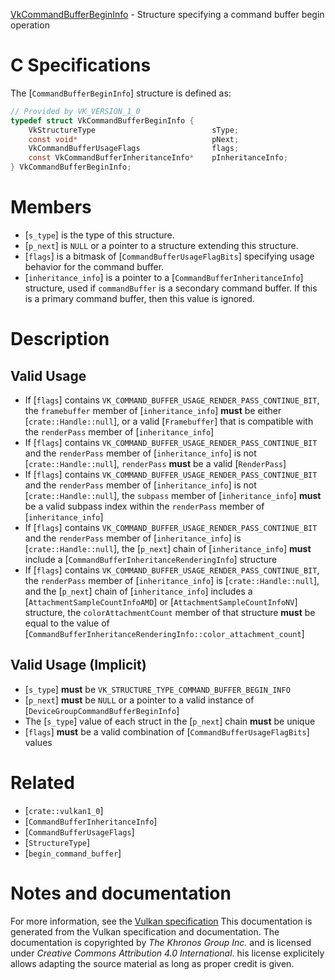 [VkCommandBufferBeginInfo](https://www.khronos.org/registry/vulkan/specs/1.3-extensions/man/html/VkCommandBufferBeginInfo.html) - Structure specifying a command buffer begin operation

# C Specifications
The [`CommandBufferBeginInfo`] structure is defined as:
```c
// Provided by VK_VERSION_1_0
typedef struct VkCommandBufferBeginInfo {
    VkStructureType                          sType;
    const void*                              pNext;
    VkCommandBufferUsageFlags                flags;
    const VkCommandBufferInheritanceInfo*    pInheritanceInfo;
} VkCommandBufferBeginInfo;
```

# Members
- [`s_type`] is the type of this structure.
- [`p_next`] is `NULL` or a pointer to a structure extending this structure.
- [`flags`] is a bitmask of [`CommandBufferUsageFlagBits`] specifying usage behavior for the command buffer.
- [`inheritance_info`] is a pointer to a [`CommandBufferInheritanceInfo`] structure, used if `commandBuffer` is a secondary command buffer. If this is a primary command buffer, then this value is ignored.

# Description
## Valid Usage
-    If [`flags`] contains `VK_COMMAND_BUFFER_USAGE_RENDER_PASS_CONTINUE_BIT`, the `framebuffer` member of [`inheritance_info`] **must**  be either [`crate::Handle::null`], or a valid [`Framebuffer`] that is compatible with the `renderPass` member of [`inheritance_info`]
-    If [`flags`] contains `VK_COMMAND_BUFFER_USAGE_RENDER_PASS_CONTINUE_BIT` and the `renderPass` member of [`inheritance_info`] is not [`crate::Handle::null`], `renderPass` **must**  be a valid [`RenderPass`]
-    If [`flags`] contains `VK_COMMAND_BUFFER_USAGE_RENDER_PASS_CONTINUE_BIT` and the `renderPass` member of [`inheritance_info`] is not [`crate::Handle::null`], the `subpass` member of [`inheritance_info`] **must**  be a valid subpass index within the `renderPass` member of [`inheritance_info`]
-    If [`flags`] contains `VK_COMMAND_BUFFER_USAGE_RENDER_PASS_CONTINUE_BIT` and the `renderPass` member of [`inheritance_info`] is [`crate::Handle::null`], the [`p_next`] chain of [`inheritance_info`] **must**  include a [`CommandBufferInheritanceRenderingInfo`] structure
-    If [`flags`] contains `VK_COMMAND_BUFFER_USAGE_RENDER_PASS_CONTINUE_BIT`, the `renderPass` member of [`inheritance_info`] is [`crate::Handle::null`], and the [`p_next`] chain of [`inheritance_info`] includes a [`AttachmentSampleCountInfoAMD`] or [`AttachmentSampleCountInfoNV`] structure, the `colorAttachmentCount` member of that structure  **must**  be equal to the value of [`CommandBufferInheritanceRenderingInfo::color_attachment_count`]

## Valid Usage (Implicit)
-  [`s_type`] **must**  be `VK_STRUCTURE_TYPE_COMMAND_BUFFER_BEGIN_INFO`
-  [`p_next`] **must**  be `NULL` or a pointer to a valid instance of [`DeviceGroupCommandBufferBeginInfo`]
-    The [`s_type`] value of each struct in the [`p_next`] chain  **must**  be unique
-  [`flags`] **must**  be a valid combination of [`CommandBufferUsageFlagBits`] values

# Related
- [`crate::vulkan1_0`]
- [`CommandBufferInheritanceInfo`]
- [`CommandBufferUsageFlags`]
- [`StructureType`]
- [`begin_command_buffer`]

# Notes and documentation
For more information, see the [Vulkan specification](https://www.khronos.org/registry/vulkan/specs/1.3-extensions/html/vkspec.html)
This documentation is generated from the Vulkan specification and documentation.
The documentation is copyrighted by *The Khronos Group Inc.* and is licensed under *Creative Commons Attribution 4.0 International*.
his license explicitely allows adapting the source material as long as proper credit is given.
        